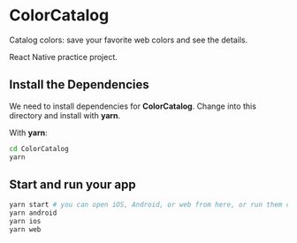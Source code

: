 # ColorCatalog

Catalog colors: save your favorite web colors and see the details.

React Native practice project.

## Install the Dependencies

We need to install dependencies for **ColorCatalog**. Change into this directory and install with **yarn**.

With **yarn**:

```bash
cd ColorCatalog
yarn
```

## Start and run your app

```bash
yarn start # you can open iOS, Android, or web from here, or run them directly with the commands below.
yarn android
yarn ios
yarn web
```
